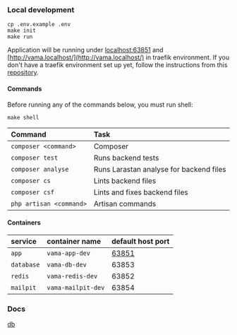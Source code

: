 ### Local development
```
cp .env.example .env
make init
make run
```
Application will be running under [localhost:63851](localhost:63851) and [http://vama.localhost/](http://vama.localhost/) in traefik environment. If you don't have a traefik environment set up yet, follow the instructions from this [repository](https://github.com/AutomaticCraftingTable/traefik-environment).

#### Commands
Before running any of the commands below, you must run shell:
```
make shell
```

| Command                 | Task                                        |
|:------------------------|:--------------------------------------------|
| `composer <command>`    | Composer                                    |
| `composer test`         | Runs backend tests                          |
| `composer analyse`      | Runs Larastan analyse for backend files     |
| `composer cs`           | Lints backend files                         |
| `composer csf`          | Lints and fixes backend files               |
| `php artisan <command>` | Artisan commands                            |


#### Containers

| service    | container name            | default host port               |
|:-----------|:--------------------------|:--------------------------------|
| `app`      | `vama-app-dev`     | [63851](http://localhost:63851) |
| `database` | `vama-db-dev`      | 63853                           |
| `redis`    | `vama-redis-dev`   | 63852                           |
| `mailpit`  | `vama-mailpit-dev` | 63854                           |

### Docs
[db](https://github.com/AutomaticCraftingTable/vama-backend/doc/db.md)